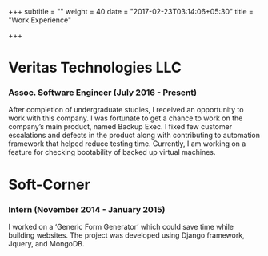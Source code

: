 +++
subtitle = ""
weight = 40
date = "2017-02-23T03:14:06+05:30"
title = "Work Experience"

+++
</br>
# Veritas Technologies LLC
### Assoc. Software Engineer (July 2016 - Present)
After completion of undergraduate studies, I received an opportunity to work with this company. I was fortunate to get a chance to work on the company’s main product, named Backup Exec. I fixed few customer escalations and defects in the product along with contributing to automation framework that helped reduce testing time. Currently, I am working on a feature for checking bootability of backed up virtual machines.
</br>
# Soft-Corner
### Intern (November 2014 - January 2015)
I worked on a ‘Generic Form Generator’ which could save time while building websites. The project was developed using Django framework, Jquery, and MongoDB.
